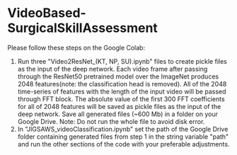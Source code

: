 # VideoBased-SurgicalSkillAssessment

Please follow these steps on the Google Colab:
1) Run three "Video2ResNet_(KT, NP, SU).ipynb" files to create pickle files as the input of the deep network. Each video frame after passing through the ResNet50 pretrained model over the ImageNet produces 2048 features(note: the classification head is removed). All of the 2048 time-series of features with the length of the input video will be passed through FFT block. The absolute value of the first 300 FFT coefficients for all of 2048 features will be saved as pickle files as the input of the deep network. Save all generated files (~600 Mb) in a folder on your Google Drive.
Note: Do not run the whole file to avoid disk error.
2) In "JIGSAWS_videoClassification.ipynb" set the path of the Google Drive folder containing generated files from step 1 in the string variable "path" and run the other sections of the code with your preferable adjustments.
